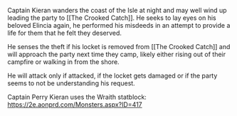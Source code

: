 Captain Kieran wanders the coast of the Isle at night and may well wind up leading the party to [[The Crooked Catch]].  He seeks to lay eyes on his beloved Elincia again, he performed his misdeeds in an attempt to provide a life for them that he felt they deserved.

He senses the theft if his locket is removed from [[The Crooked Catch]] and will approach the party next time they camp, likely either rising out of their campfire or walking in from the shore.

He will attack only if attacked, if the locket gets damaged or if the party seems to not be understanding his request.

Captain Perry Kieran uses the Wraith statblock: https://2e.aonprd.com/Monsters.aspx?ID=417